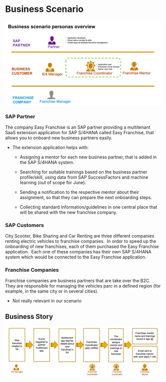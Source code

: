 # Business Scenario 
![Persona Overview](./images/EasyFranchise%20persona.png)


### SAP Partner ​

The company Easy Franchise is an SAP partner providing a multitenant SaaS extension application for SAP S/4HANA called Easy Franchise, that allows you to onboard new business partners easily. ​

- The extension application helps with:​

    - Assigning a mentor for each new business partner, that is added in the SAP S/4HANA system.​

    - Searching for suitable trainings based on the business partner profile/skill, using data from SAP SuccessFactors and machine learning (out of scope for June).​

    - Sending a notification to the respective mentor about their assignment, so that they can prepare the next onboarding steps.​

    - Collecting standard information/guidelines in one central place that will be shared with the new franchise company.​

### SAP Customers​

City Scooter, Bike Sharing and Car Renting are three different companies renting electric vehicles to franchise companies. ​
In order to speed up the onboarding of new franchises, each of them purchased the Easy Franchise application. ​
Each one of these companies has their own SAP S/4HANA system which would be connected to the Easy Franchise application.

### Franchise Companies​

Franchise companies are business partners that are take over the B2C. They are responsible for managing the vehicles parc in a defined region (for example, in the same city or in several cities).

- Not really relevant in our scenario​

## Business Story

![Business Story](./images/Business%20Story.png)
